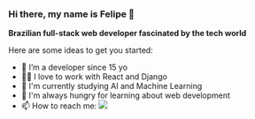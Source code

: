 ### Hi there, my name is Felipe 👋

**Brazilian full-stack web developer fascinated by the tech world**

Here are some ideas to get you started:

- 👶 I’m a developer since 15 yo
- 👨‍💻 I love to work with React and Django 
- 🔭 I'm currently studying AI and Machine Learning
- 🚀 I'm always hungry for learning about web development
- 📫 How to reach me: [<img src="https://img.shields.io/badge/linkedin-%230077B5.svg?&style=for-the-badge&logo=linkedin&logoColor=white" />](https://www.linkedin.com/in/felipe-carvalho-52097b184//)

